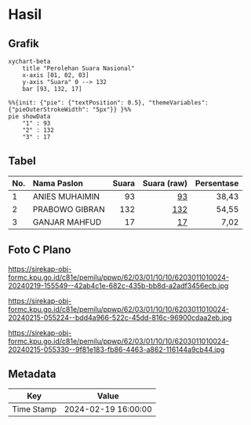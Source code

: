 # Hasil

## Grafik

```mermaid
xychart-beta
    title "Perolehan Suara Nasional"
    x-axis [01, 02, 03]
    y-axis "Suara" 0 --> 132
    bar [93, 132, 17]
```

```mermaid
%%{init: {"pie": {"textPosition": 0.5}, "themeVariables": {"pieOuterStrokeWidth": "5px"}} }%%
pie showData
    "1" : 93
    "2" : 132
    "3" : 17
```

## Tabel

| No. | Nama Paslon    | Suara | Suara (raw) | Persentase |
|:--- |:-------------- | -----:| -----------:| ----------:|
| 1   | ANIES MUHAIMIN | 93    | [93][p-1]   | 38,43      |
| 2   | PRABOWO GIBRAN | 132   | [132][p-2]  | 54,55      |
| 3   | GANJAR MAHFUD  | 17    | [17][p-3]   | 7,02       |


[p-1]: https://github.com/gigit-pemilu/pemilu-2024/blob/main/pilpres/hitung-suara/sub/62-kalimantan-tengah/sub/03-kapuas/sub/01-selat/sub/1010-selat-dalam/sub/024-tps/sub/paslon-1.txt
[p-2]: https://github.com/gigit-pemilu/pemilu-2024/blob/main/pilpres/hitung-suara/sub/62-kalimantan-tengah/sub/03-kapuas/sub/01-selat/sub/1010-selat-dalam/sub/024-tps/sub/paslon-2.txt
[p-3]: https://github.com/gigit-pemilu/pemilu-2024/blob/main/pilpres/hitung-suara/sub/62-kalimantan-tengah/sub/03-kapuas/sub/01-selat/sub/1010-selat-dalam/sub/024-tps/sub/paslon-3.txt

## Foto C Plano

https://sirekap-obj-formc.kpu.go.id/c81e/pemilu/ppwp/62/03/01/10/10/6203011010024-20240219-155549--42ab4c1e-682c-435b-bb8d-a2adf3456ecb.jpg

https://sirekap-obj-formc.kpu.go.id/c81e/pemilu/ppwp/62/03/01/10/10/6203011010024-20240215-055224--bdd4a966-522c-45dd-816c-96900cdaa2eb.jpg

https://sirekap-obj-formc.kpu.go.id/c81e/pemilu/ppwp/62/03/01/10/10/6203011010024-20240215-055330--9f81e183-fb86-4463-a862-116144a9cb44.jpg


## Metadata

| Key        | Value               |
| ---------- | ------------------- |
| Time Stamp | 2024-02-19 16:00:00 |



